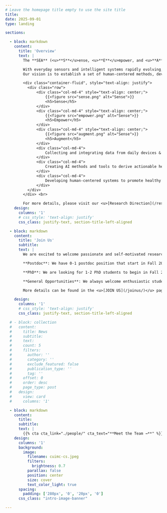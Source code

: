 ```yaml
---
# Leave the homepage title empty to use the site title
title:
date: 2025-09-01
type: landing

sections:

  - block: markdown
    content:
      title: 'Overview'
      text: | 
        The **SEA** (<u>**S**</u>ense, <u>**E**</u>mpower, and <u>**A**</u>ugment) Lab at Columbia University, led by <u>[Dr. Xuhai "Orson" Xu](https://orsonxu.com)</u>, focuses on designing, developing, and deploying innovative and practical human-computer interaction (HCI) and applied artificial intelligent and machine learning (AI/ML) techniques to advance human health and well-being.

        With everyday sensors and intelligent systems rapidly evolving, we adopt interdisciplinary approaches across computer science and health informatics to tackle real-world challenges.
        Our vision is to establish a set of human-centered methods, devices, and systems to **sense, empower, and augment** our everyday behavior, thereby enhancing daily experience and health outcomes.<br/> <br/>

        <div class="container-fluid", style="text-align: justify">
          <div class="row">
              <div class="col-md-4" style="text-align: center;">
                  {{<figure src="sense.png" alt="Sense">}}
                  <h5>Sense</h5>
              </div>
              <div class="col-md-4" style="text-align: center;">
                  {{<figure src="empower.png" alt="Sense">}}
                  <h5>Empower</h5>
              </div>
              <div class="col-md-4" style="text-align: center;">
                  {{<figure src="augment.png" alt="Sense">}}
                  <h5>Augment</h5>
              </div>
              <div class="col-md-4">
                  Collecting and integrating data from daily devices & medical systems to obtain a comprehensive picture of personal health.
              </div>
              <div class="col-md-4">
                  Creating AI methods and tools to derive actionable health insights and enable informed decisions.
              </div>
              <div class="col-md-4">
                  Developing human-centered systems to promote healthy behaviors, enhance capabilities, and improve well-being.
              </div>
          </div>
        </div> <br>

        For more details, please visit our <u>[Research Direction](/research/)</u> and <u>[Publication](/publication/)</u> pages.
    design:
      columns: '1'
      # css_style: 'text-align: justify'
      css_class: justify-text, section-title-left-aligned

  - block: markdown
    content:
      title: 'Join Us'
      subtitle: 
      text: |
        We are excited to welcome passionate and self-motivated researchers to join our team!

        **Postdoc**: We have 0-1 postdoc position that start in Fall 2025 or later.

        **PhD**: We are looking for 1-2 PhD students to begin in Fall 2025.

        **General Opportunities**: We always welcome enthusiastic students and research interns who want to make an impact with us.

        More details can be found in the <u>[JOIN US](/joinus/)</u> page.

    design:
      columns: '1'
      # css_style: 'text-align: justify'
      css_class: justify-text, section-title-left-aligned

  # - block: collection
  #   content:
  #     title: News
  #     subtitle:
  #     text:
  #     count: 5
  #     filters:
  #       author: ''
  #       category: ''
  #       exclude_featured: false
  #       publication_type: ''
  #       tag: ''
  #     offset: 0
  #     order: desc
  #     page_type: post
  #   design:
  #     view: card
  #     columns: '1'

  - block: markdown
    content:
      title:
      subtitle:
      text: |
        {{% cta cta_link="./people/" cta_text="**Meet the Team →**" %}}
    design:
      columns: '1'
      background:
        image: 
          filename: cuimc-cs.jpeg
          filters:
            brightness: 0.7
          parallax: false
          position: center
          size: cover
          text_color_light: true
      spacing:
        padding: ['280px', '0', '20px', '0']
      css_class: "intro-image-banner"

---
```

